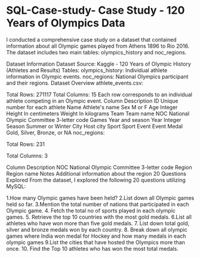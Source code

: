 # SQL-Case-study- Case Study - 120 Years of Olympics Data
I conducted a comprehensive case study on a dataset that contained information about all Olympic games played from Athens 1896 to Rio 2016. The dataset includes two main tables: olympics_history and noc_regions.

Dataset Information
Dataset Source: Kaggle - 120 Years of Olympic History (Athletes and Results)
Tables:
olympics_history: Individual athlete information in Olympic events.
noc_regions: National Olympics participant and their regions.
Dataset Overview
athlete_events.csv:

Total Rows: 271117
Total Columns: 15
Each row corresponds to an individual athlete competing in an Olympic event.
Column	Description
ID	Unique number for each athlete
Name	Athlete's name
Sex	M or F
Age	Integer
Height	In centimeters
Weight	In kilograms
Team	Team name
NOC	National Olympic Committee 3-letter code
Games	Year and season
Year	Integer
Season	Summer or Winter
City	Host city
Sport	Sport
Event	Event
Medal	Gold, Silver, Bronze, or NA
noc_regions:

Total Rows: 231

Total Columns: 3

Column	Description
NOC	National Olympic Committee 3-letter code
Region	Region name
Notes	Additional information about the region
20 Questions Explored
From the dataset, I explored the following 20 questions utilizing MySQL:

1.How many Olympic games have been held?
2.List down all Olympic games held so far.
3.Mention the total number of nations that participated in each Olympic game.
4. Fetch the total no of sports played in each olympic games.
5. Retrieve the top 10 countries with the most gold medals.
6.List all athletes who have won more than five gold medals.
7. List down total gold, silver and bronze medals won by each country.
8. Break down all olympic games where India won medal for Hockey and how many medals in each olympic games
9.List the cities that have hosted the Olympics more than once.
10. Find the Top 10 athletes who has won the most total medals.









